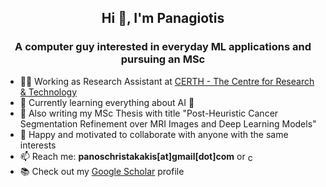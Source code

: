 <h2 align="center">Hi 👋, I'm Panagiotis</h1>
<h3 align="center">A computer guy interested in everyday ML applications and pursuing an MSc</h3>


- 🧑‍💻 Working as Research Assistant at [CERTH - The Centre for Research & Technology](https://www.certh.gr/)
- 🌱 Currently learning everything about AI 🤣
- 🔭 Also writing my MSc Thesis with title "Post-Heuristic Cancer Segmentation Refinement over MRI Images and Deep Learning Models"
- 👯 Happy and motivated to collaborate with anyone with the same interests
- 📫 Reach me: **panoschristakakis[at]gmail[dot]com** or  <a href="https://linkedin.com/in/christakakis" target="blank"><img align="center" src="https://raw.githubusercontent.com/rahuldkjain/github-profile-readme-generator/master/src/images/icons/Social/linked-in-alt.svg" alt="christakakis" height="15" width="15" /></a>
- 📚 Check out my [Google Scholar](https://scholar.google.com/citations?user=F3gOMO4AAAAJ&hl=el) profile
